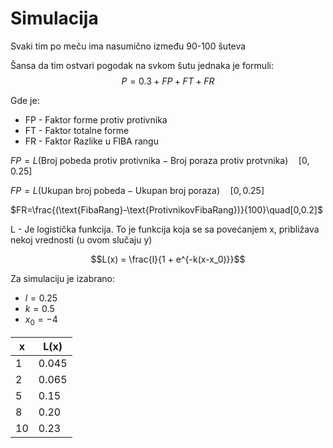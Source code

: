 
# Simulacija
Svaki tim po meču ima nasumično između 90-100 šuteva

Šansa da tim ostvari pogodak na svkom šutu jednaka je formuli: $$P = 0.3 + FP + FT + FR$$



Gde je:
- FP - Faktor forme protiv protivnika
- FT - Faktor totalne forme 
- FR - Faktor Razlike u FIBA rangu

$FP = L(\text{Broj pobeda protiv protivnika}- \text{Broj poraza protiv protvnika}) \quad[0,0.25]$

$FP = L(\text{Ukupan broj pobeda} - \text{Ukupan broj poraza}) \quad[0,0.25]$

$FR=\frac{(\text{FibaRang}-\text{ProtivnikovFibaRang})}{100}\quad[0,0.2]$

L - Je logistička funkcija. To je funkcija koja se sa povećanjem x, približava nekoj vrednosti (u ovom slučaju y)

$$L(x) = \frac{l}{1 + e^{-k(x-x_0)}}$$ 

Za simulaciju je izabrano:
- $l = 0.25$
- $k = 0.5$
- $x_{0}= -4$

| x   | L(x)  |
| --- | ----- |
| 1   | 0.045 |
| 2   | 0.065 |
| 5   | 0.15  |
| 8   | 0.20  |
| 10  | 0.23  |
